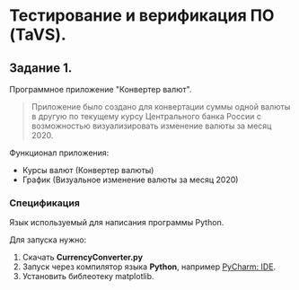 # Тестирование и верификация ПО (TaVS).
## Задание 1.
Программное приложение "Конвертер валют".
> Приложение было создано для конвертации суммы одной валюты в другую по текущему курсу 
> Центрального банка России с возможностью визуализировать изменение валюты за месяц 2020.

Функционал приложения:
* Курсы валют (Конвертер валюты)
* График (Визуальное изменение валюты за месяц 2020)

### Спецификация
Язык используемый для написания программы Python.

Для запуска нужно:
1. Скачать **CurrencyConverter.py**
2. Запуск через компилятор языка **Python**, например [PyCharm: IDE](https://www.jetbrains.com/ru-ru/pycharm/download/#section=windows "PyCharm: IDE").
3. Установить библеотеку matplotlib.
